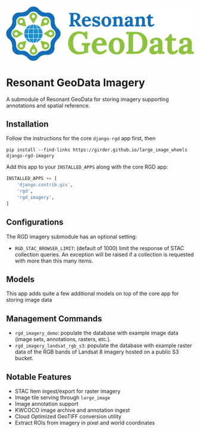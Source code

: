 [![logo](https://raw.githubusercontent.com/ResonantGeoData/ResonantGeoData/main/logos/RGD_Logo.png)](https://github.com/ResonantGeoData/ResonantGeoData/)

# Resonant GeoData Imagery

A submodule of Resonant GeoData for storing imagery supporting annotations and spatial reference.


## Installation

Follow the instructions for the core `django-rgd` app first, then

```
pip install --find-links https://girder.github.io/large_image_wheels django-rgd-imagery
```

Add this app to your `INSTALLED_APPS` along with the core RGD app:

```py
INSTALLED_APPS += [
    'django.contrib.gis',
    'rgd',
    'rgd_imagery',
]
```

## Configurations

The RGD imagery submodule has an optional setting:

- `RGD_STAC_BROWSER_LIMIT`: (default of 1000) limit the response of STAC collection queries. An exception will be raised if a collection is requested with more than this many items.


## Models

This app adds quite a few additional models on top of the core app for storing image data


## Management Commands

- `rgd_imagery_demo`: populate the database with example image data (image sets, annotations, rasters, etc.).
- `rgd_imagery_landsat_rgb_s3`: populate the database with example raster data of the RGB bands of Landsat 8 imagery hosted on a public S3 bucket.


## Notable Features

- STAC Item ingest/export for raster imagery
- Image tile serving through `large_image`
- Image annotation support
- KWCOCO image archive and annotation ingest
- Cloud Optimized GeoTIFF conversion utility
- Extract ROIs from imagery in pixel and world coordinates
